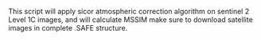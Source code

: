 This script will apply sicor atmospheric correction algorithm on sentinel 2 Level 1C images, and will calculate MSSIM make sure to download satellite images in complete .SAFE structure. 
